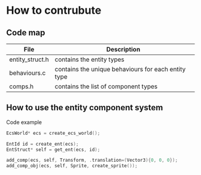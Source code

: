 # How to contrubute

## Code map

| File            | Description                                         |
| --------------- | --------------------------------------------------- |
| entity_struct.h | contains the entity types                           |
| behaviours.c    | contains the unique behaviours for each entity type |
| comps.h         | contains the list of component types                |

## How to use the entity component system

Code example
 
```c
EcsWorld* ecs = create_ecs_world();

EntId id = create_ent(ecs);
EntStruct* self = get_ent(ecs, id);

add_comp(ecs, self, Transform, .translation=(Vector3){0, 0, 0});
add_comp_obj(ecs, self, Sprite, create_sprite()); 
```
